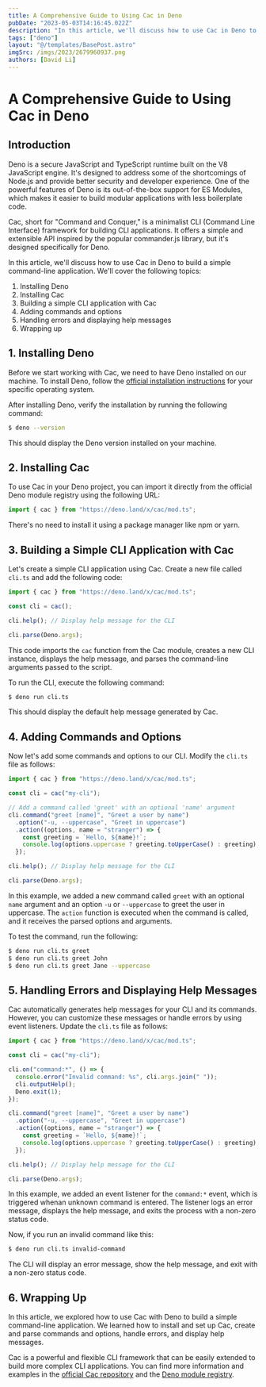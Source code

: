 ```yaml
---
title: A Comprehensive Guide to Using Cac in Deno
pubDate: "2023-05-03T14:16:45.022Z"
description: "In this article, we'll discuss how to use Cac in Deno to build a simple command-line application."
tags: ["deno"]
layout: "@/templates/BasePost.astro"
imgSrc: /imgs/2023/2679960937.png
authors: [David Li]
---
```

# A Comprehensive Guide to Using Cac in Deno

## Introduction

Deno is a secure JavaScript and TypeScript runtime built on the V8 JavaScript engine. It's designed to address some of the shortcomings of Node.js and provide better security and developer experience. One of the powerful features of Deno is its out-of-the-box support for ES Modules, which makes it easier to build modular applications with less boilerplate code.

Cac, short for "Command and Conquer," is a minimalist CLI (Command Line Interface) framework for building CLI applications. It offers a simple and extensible API inspired by the popular commander.js library, but it's designed specifically for Deno.

In this article, we'll discuss how to use Cac in Deno to build a simple command-line application. We'll cover the following topics:

1. Installing Deno
2. Installing Cac
3. Building a simple CLI application with Cac
4. Adding commands and options
5. Handling errors and displaying help messages
6. Wrapping up

## 1. Installing Deno

Before we start working with Cac, we need to have Deno installed on our machine. To install Deno, follow the [official installation instructions](https://deno.land/#installation) for your specific operating system.

After installing Deno, verify the installation by running the following command:

```bash
$ deno --version
```

This should display the Deno version installed on your machine.

## 2. Installing Cac

To use Cac in your Deno project, you can import it directly from the official Deno module registry using the following URL:

```typescript
import { cac } from "https://deno.land/x/cac/mod.ts";
```

There's no need to install it using a package manager like npm or yarn.

## 3. Building a Simple CLI Application with Cac

Let's create a simple CLI application using Cac. Create a new file called `cli.ts` and add the following code:

```typescript
import { cac } from "https://deno.land/x/cac/mod.ts";

const cli = cac();

cli.help(); // Display help message for the CLI

cli.parse(Deno.args);
```

This code imports the `cac` function from the Cac module, creates a new CLI instance, displays the help message, and parses the command-line arguments passed to the script.

To run the CLI, execute the following command:

```bash
$ deno run cli.ts
```

This should display the default help message generated by Cac.

## 4. Adding Commands and Options

Now let's add some commands and options to our CLI. Modify the `cli.ts` file as follows:

```typescript
import { cac } from "https://deno.land/x/cac/mod.ts";

const cli = cac("my-cli");

// Add a command called 'greet' with an optional 'name' argument
cli.command("greet [name]", "Greet a user by name")
  .option("-u, --uppercase", "Greet in uppercase")
  .action((options, name = "stranger") => {
    const greeting = `Hello, ${name}!`;
    console.log(options.uppercase ? greeting.toUpperCase() : greeting);
  });

cli.help(); // Display help message for the CLI

cli.parse(Deno.args);
```

In this example, we added a new command called `greet` with an optional `name` argument and an option `-u` or `--uppercase` to greet the user in uppercase. The `action` function is executed when the command is called, and it receives the parsed options and arguments.

To test the command, run the following:

```bash
$ deno run cli.ts greet
$ deno run cli.ts greet John
$ deno run cli.ts greet Jane --uppercase
```

## 5. Handling Errors and Displaying Help Messages

Cac automatically generates help messages for your CLI and its commands. However, you can customize these messages or handle errors by using event listeners. Update the `cli.ts` file as follows:

```typescript
import { cac } from "https://deno.land/x/cac/mod.ts";

const cli = cac("my-cli");

cli.on("command:*", () => {
  console.error("Invalid command: %s", cli.args.join(" "));
  cli.outputHelp();
  Deno.exit(1);
});

cli.command("greet [name]", "Greet a user by name")
  .option("-u, --uppercase", "Greet in uppercase")
  .action((options, name = "stranger") => {
    const greeting = `Hello, ${name}!`;
    console.log(options.uppercase ? greeting.toUpperCase() : greeting);
  });

cli.help(); // Display help message for the CLI

cli.parse(Deno.args);
```

In this example, we added an event listener for the `command:*` event, which is triggered whenan unknown command is entered. The listener logs an error message, displays the help message, and exits the process with a non-zero status code.

Now, if you run an invalid command like this:

```bash
$ deno run cli.ts invalid-command
```

The CLI will display an error message, show the help message, and exit with a non-zero status code.

## 6. Wrapping Up

In this article, we explored how to use Cac with Deno to build a simple command-line application. We learned how to install and set up Cac, create and parse commands and options, handle errors, and display help messages.

Cac is a powerful and flexible CLI framework that can be easily extended to build more complex CLI applications. You can find more information and examples in the [official Cac repository](https://github.com/cacjs/cac) and the [Deno module registry](https://deno.land/x/cac).

